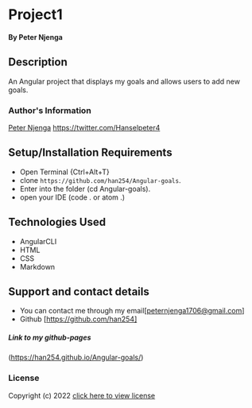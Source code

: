 # Project1

#### By **Peter Njenga**

## Description

An Angular project that displays my goals and allows users to add new goals.

### Author's Information
[Peter Njenga](https://github.com/han254)
https://twitter.com/Hanselpeter4

## Setup/Installation Requirements
* Open Terminal {Ctrl+Alt+T}
* clone ```https://github.com/han254/Angular-goals```.
* Enter into the folder (cd Angular-goals).
* open your IDE (code . or atom .) 

## Technologies Used
* AngularCLI
* HTML
* CSS
* Markdown

## Support and contact details

* You can contact me through my email[peternjenga1706@gmail.com]
* Github [https://github.com/han254]

##### Link to my github-pages
(https://han254.github.io/Angular-goals/)
### License

Copyright (c) 2022 [click here to view license](LICENSE)
